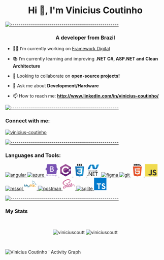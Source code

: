 <h1 align="center">Hi 👋, I'm Vinicius Coutinho</h1>

[![-----------------------------------------------------](https://raw.githubusercontent.com/ViniciusCoutt/ViniciusCoutt/main/colored.png)](#installation)

<h3 align="center">A developer from Brazil</h3>

- 👨‍💻 I’m currently working on [Framework Digital](https://www.frameworkdigital.com.br/)

- 📚 I’m currently learning and improving **.NET C#, ASP.NET and Clean Architecture**

- 🤝 Looking to collaborate on **open-source projects!**

- 💬 Ask me about **Development/Hardware**

- 📫 How to reach me: **http://www.linkedin.com/in/vinicius-coutinho/**

[![-----------------------------------------------------](https://raw.githubusercontent.com/ViniciusCoutt/ViniciusCoutt/main/colored.png)](#installation)

<h3 align="left">Connect with me:</h3>

<p align="left">
<a href="https://linkedin.com/in/vinicius-coutinho" target="blank"><img align="center" src="https://raw.githubusercontent.com/rahuldkjain/github-profile-readme-generator/master/src/images/icons/Social/linked-in-alt.svg" alt="vinicius-coutinho" height="30" width="40" /></a>
</p>

[![-----------------------------------------------------](https://raw.githubusercontent.com/ViniciusCoutt/ViniciusCoutt/main/colored.png)](#installation)

<h3 align="left">Languages and Tools:</h3>
<p align="left"> <a href="https://angular.io" target="_blank" rel="noreferrer"> <img src="https://angular.io/assets/images/logos/angular/angular.svg" alt="angular" width="40" height="40"/> </a> <a href="https://azure.microsoft.com/en-in/" target="_blank" rel="noreferrer"> <img src="https://www.vectorlogo.zone/logos/microsoft_azure/microsoft_azure-icon.svg" alt="azure" width="40" height="40"/> </a> <a href="https://getbootstrap.com" target="_blank" rel="noreferrer"> <img src="https://raw.githubusercontent.com/devicons/devicon/master/icons/bootstrap/bootstrap-plain-wordmark.svg" alt="bootstrap" width="40" height="40"/> </a> <a href="https://www.w3schools.com/cs/" target="_blank" rel="noreferrer"> <img src="https://raw.githubusercontent.com/devicons/devicon/master/icons/csharp/csharp-original.svg" alt="csharp" width="40" height="40"/> </a> <a href="https://www.w3schools.com/css/" target="_blank" rel="noreferrer"> <img src="https://raw.githubusercontent.com/devicons/devicon/master/icons/css3/css3-original-wordmark.svg" alt="css3" width="40" height="40"/> </a>  <a href="https://dotnet.microsoft.com/" target="_blank" rel="noreferrer"> <img src="https://raw.githubusercontent.com/devicons/devicon/master/icons/dot-net/dot-net-original-wordmark.svg" alt="dotnet" width="40" height="40"/> </a> <a href="https://www.figma.com/" target="_blank" rel="noreferrer"> <img src="https://www.vectorlogo.zone/logos/figma/figma-icon.svg" alt="figma" width="40" height="40"/> </a> <a href="https://git-scm.com/" target="_blank" rel="noreferrer"> <img src="https://www.vectorlogo.zone/logos/git-scm/git-scm-icon.svg" alt="git" width="40" height="40"/> </a> <a href="https://www.w3.org/html/" target="_blank" rel="noreferrer"> <img src="https://raw.githubusercontent.com/devicons/devicon/master/icons/html5/html5-original-wordmark.svg" alt="html5" width="40" height="40"/> </a> <a href="https://developer.mozilla.org/en-US/docs/Web/JavaScript" target="_blank" rel="noreferrer"> <img src="https://raw.githubusercontent.com/devicons/devicon/master/icons/javascript/javascript-original.svg" alt="javascript" width="40" height="40"/> </a> <a href="https://www.microsoft.com/en-us/sql-server" target="_blank" rel="noreferrer"> <img src="https://www.svgrepo.com/show/303229/microsoft-sql-server-logo.svg" alt="mssql" width="40" height="40"/> </a> <a href="https://www.mysql.com/" target="_blank" rel="noreferrer"> <img src="https://raw.githubusercontent.com/devicons/devicon/master/icons/mysql/mysql-original-wordmark.svg" alt="mysql" width="40" height="40"/> </a> <a href="https://postman.com" target="_blank" rel="noreferrer"> <img src="https://www.vectorlogo.zone/logos/getpostman/getpostman-icon.svg" alt="postman" width="40" height="40"/> </a> <a href="https://sass-lang.com" target="_blank" rel="noreferrer"> <img src="https://raw.githubusercontent.com/devicons/devicon/master/icons/sass/sass-original.svg" alt="sass" width="40" height="40"/> </a> <a href="https://www.sqlite.org/" target="_blank" rel="noreferrer"> <img src="https://www.vectorlogo.zone/logos/sqlite/sqlite-icon.svg" alt="sqlite" width="40" height="40"/> </a> <a href="https://www.typescriptlang.org/" target="_blank" rel="noreferrer"> <img src="https://raw.githubusercontent.com/devicons/devicon/master/icons/typescript/typescript-original.svg" alt="typescript" width="40" height="40"/> </a> </p>

[![-----------------------------------------------------](https://raw.githubusercontent.com/ViniciusCoutt/ViniciusCoutt/main/colored.png)](#installation)
<h3 align="left">My Stats</h3>

<br/>
  <p align="center"> 
     <img width="49%" src="https://github-readme-stats.vercel.app/api?username=viniciuscoutt&show_icons=true&count_private=true&theme=dark" alt="viniciuscoutt" />
     <img width="41%"  src="https://github-readme-stats.vercel.app/api/top-langs?username=viniciuscoutt&show_icons=true&locale=en&layout=compact&theme=dark" alt="viniciuscoutt"      />
  </p>
<br>

![Vinicius Coutinho ' Activity Graph](https://activity-graph.herokuapp.com/graph?username=ViniciusCoutt&custom_title=Vinicius%20Contribution%20Graph&theme=xcode&bg_color=282828&hide_border=false&line=ffffff&point=ffffff)
